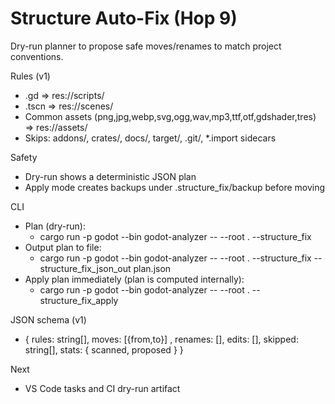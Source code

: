 # Structure Auto-Fix (Hop 9)

Dry-run planner to propose safe moves/renames to match project conventions.

Rules (v1)
- .gd => res://scripts/<filename>
- .tscn => res://scenes/<filename>
- Common assets (png,jpg,webp,svg,ogg,wav,mp3,ttf,otf,gdshader,tres) => res://assets/<relpath>
- Skips: addons/, crates/, docs/, target/, .git/, *.import sidecars

Safety
- Dry-run shows a deterministic JSON plan
- Apply mode creates backups under .structure_fix/backup before moving

CLI
- Plan (dry-run):
	- cargo run -p godot --bin godot-analyzer -- --root . --structure_fix
- Output plan to file:
	- cargo run -p godot --bin godot-analyzer -- --root . --structure_fix --structure_fix_json_out plan.json
- Apply plan immediately (plan is computed internally):
	- cargo run -p godot --bin godot-analyzer -- --root . --structure_fix_apply

JSON schema (v1)
- { rules: string[], moves: [{from,to}] , renames: [], edits: [], skipped: string[], stats: { scanned, proposed } }

Next
- VS Code tasks and CI dry-run artifact

